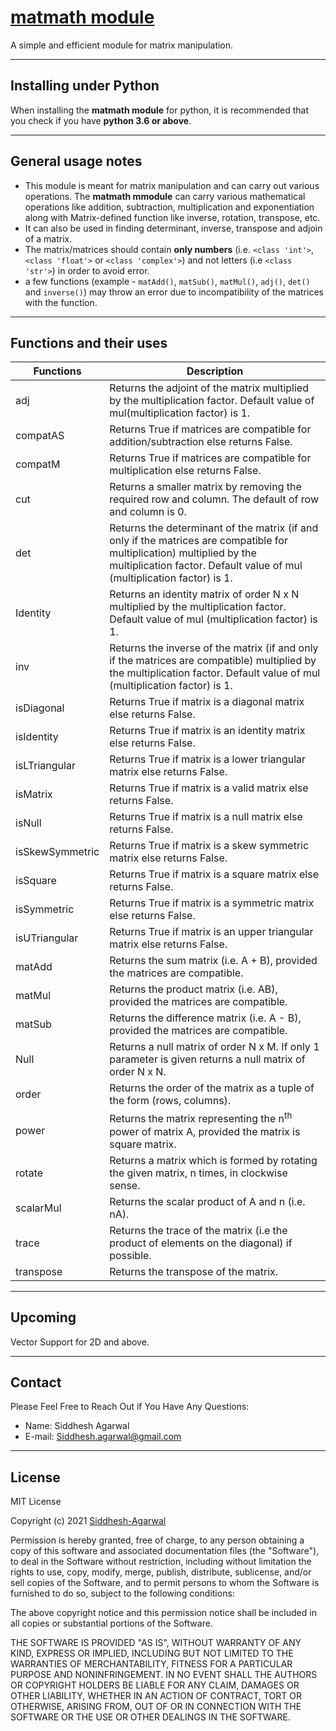 # [matmath module](https://github.com/Siddhesh-Agarwal/matmath)

A simple and efficient module for matrix manipulation.

___________________________________________________________________________

## Installing under Python

When installing the **matmath module** for python, it is recommended that you check if you have **python 3.6 or above**.

___________________________________________________________________________

## General usage notes

* This module is meant for matrix manipulation and can carry out various operations. The **matmath mmodule** can carry various mathematical operations like addition, subtraction, multiplication and exponentiation along with Matrix-defined function like inverse, rotation, transpose, etc.
* It can also be used in finding determinant, inverse, transpose and adjoin of a matrix.
* The matrix/matrices should contain **only numbers** (i.e. `<class 'int'>`, `<class 'float'>` or `<class 'complex'>`) and not letters (i.e `<class 'str'>`) in order to avoid error.
* a few functions (example - `matAdd()`, `matSub()`, `matMul()`, `adj()`, `det()` and `inverse()`) may throw an error due to incompatibility of the matrices with the function.

___________________________________________________________________________

## Functions and their uses

| Functions       | Description                                                                                                                                                                                       |
|-----------------|---------------------------------------------------------------------------------------------------------------------------------------------------------------------------------------------------|
| adj             | Returns the adjoint of the matrix multiplied by the multiplication factor. Default value of mul(multiplication factor) is 1.                                                                      |
| compatAS        | Returns True if matrices are compatible for addition/subtraction else returns False.                                                                                                              |
| compatM         | Returns True if matrices are compatible for multiplication else returns False.                                                                                                                    |
| cut             | Returns a smaller matrix by removing the required row and column. The default of row and column is 0.                                                                                             |
| det             | Returns the determinant of the matrix (if and only if the matrices are compatible for multiplication) multiplied by the multiplication factor. Default value of mul (multiplication factor) is 1. |
| Identity        | Returns an identity matrix of order N x N multiplied by the multiplication factor. Default value of mul (multiplication factor) is 1.                                                             |
| inv             | Returns the inverse of the matrix (if and only if the matrices are compatible) multiplied by the multiplication factor. Default value of mul (multiplication factor) is 1.                        |
| isDiagonal      | Returns True if matrix is a diagonal matrix else returns False.                                                                                                                                   |
| isIdentity      | Returns True if matrix is an identity matrix else returns False.                                                                                                                                  |
| isLTriangular   | Returns True if matrix is a lower triangular matrix else returns False.                                                                                                                           |
| isMatrix        | Returns True if matrix is a valid matrix else returns False.                                                                                                                                      |
| isNull          | Returns True if matrix is a null matrix else returns False.                                                                                                                                       |
| isSkewSymmetric | Returns True if matrix is a skew symmetric matrix else returns False.                                                                                                                             |
| isSquare        | Returns True if matrix is a square matrix else returns False.                                                                                                                                     |
| isSymmetric     | Returns True if matrix is a symmetric matrix else returns False.                                                                                                                                  |
| isUTriangular   | Returns True if matrix is an upper triangular matrix else returns False.                                                                                                                          |
| matAdd          | Returns the sum matrix (i.e. A + B), provided the matrices are compatible.                                                                                                                        |
| matMul          | Returns the product matrix (i.e. AB), provided the matrices are compatible.                                                                                                                       |
| matSub          | Returns the difference matrix (i.e. A - B), provided the matrices are compatible.                                                                                                                 |
| Null            | Returns a null matrix of order N x M. If only 1 parameter is given returns a null matrix of order N x N.                                                                                          |
| order           | Returns the order of the matrix as a tuple of the form (rows, columns).                                                                                                                           |
| power           | Returns the matrix representing the n<sup>th</sup> power of matrix A, provided the matrix is square matrix.                                                                                       |
| rotate          | Returns a matrix which is formed by rotating the given matrix, n times, in clockwise sense.                                                                                                       |
| scalarMul       | Returns the scalar product of A and n (i.e. nA).                                                                                                                                                  |
| trace           | Returns the trace of the matrix (i.e the product of elements on the diagonal) if possible.                                                                                                        |
| transpose       | Returns the transpose of the matrix.                                                                                                                                                              |

___________________________________________________________________________

## Upcoming

Vector Support for 2D and above.

___________________________________________________________________________

## Contact

Please Feel Free to Reach Out if You Have Any Questions:

* Name: Siddhesh Agarwal
* E-mail: Siddhesh.agarwal@gmail.com

___________________________________________________________________________

## License

MIT License

Copyright (c) 2021 [Siddhesh-Agarwal](https://www.github.com/Siddhesh-Agarwal)

Permission is hereby granted, free of charge, to any person obtaining a copy
of this software and associated documentation files (the "Software"), to deal
in the Software without restriction, including without limitation the rights
to use, copy, modify, merge, publish, distribute, sublicense, and/or sell
copies of the Software, and to permit persons to whom the Software is
furnished to do so, subject to the following conditions:

The above copyright notice and this permission notice shall be included in all
copies or substantial portions of the Software.

THE SOFTWARE IS PROVIDED "AS IS", WITHOUT WARRANTY OF ANY KIND, EXPRESS OR
IMPLIED, INCLUDING BUT NOT LIMITED TO THE WARRANTIES OF MERCHANTABILITY,
FITNESS FOR A PARTICULAR PURPOSE AND NONINFRINGEMENT. IN NO EVENT SHALL THE
AUTHORS OR COPYRIGHT HOLDERS BE LIABLE FOR ANY CLAIM, DAMAGES OR OTHER
LIABILITY, WHETHER IN AN ACTION OF CONTRACT, TORT OR OTHERWISE, ARISING FROM,
OUT OF OR IN CONNECTION WITH THE SOFTWARE OR THE USE OR OTHER DEALINGS IN THE
SOFTWARE.
